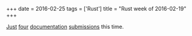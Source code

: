 +++
date = 2016-02-25
tags = ['Rust']
title = "Rust week of 2016-02-19"
+++

[Just][] [four][] [documentation][] [submissions] this time.

  [Just]: https://github.com/rust-lang/rust/pull/31893
  [four]: https://github.com/rust-lang/rust/pull/31894
  [documentation]: https://github.com/rust-lang/rust/pull/31896
  [submissions]: https://github.com/rust-lang/rust/pull/31897
